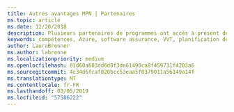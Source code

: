 ```yaml
---
title: Autres avantages MPN | Partenaires
ms.topic: article
ms.date: 12/20/2018
description: Plusieurs partenaires de programmes ont accès à présent de partenaires
keywords: compétences, Azure, software assurance, VVT, planification de la formation, services
author: LauraBrenner
ms.author: labrenne
ms.localizationpriority: medium
ms.openlocfilehash: 81d60a603dd6d0f3da61490ca8f459731f4203a6
ms.sourcegitcommit: 4c34d6fcaf020bcc53eaa5f0379011a56149a14f
ms.translationtype: MT
ms.contentlocale: fr-FR
ms.lasthandoff: 03/05/2019
ms.locfileid: "57586222"
---
```

